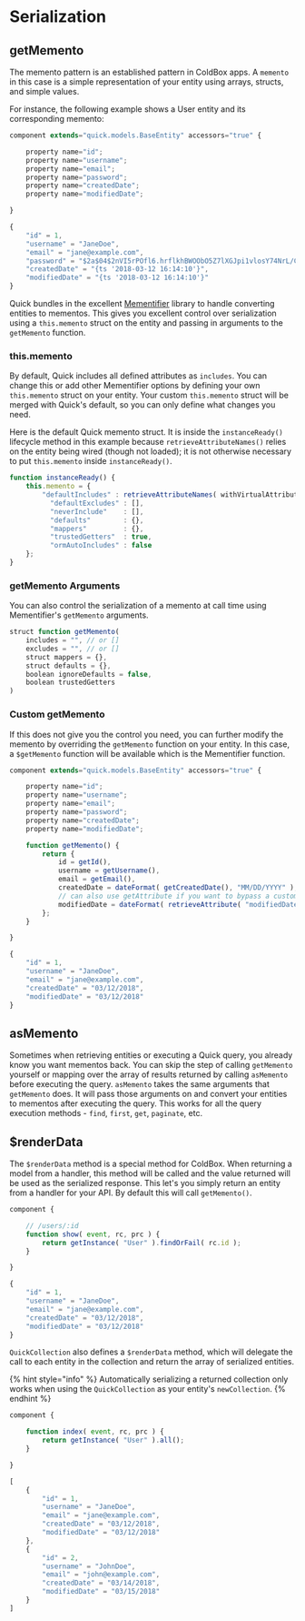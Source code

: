 # Serialization

## getMemento

The memento pattern is an established pattern in ColdBox apps. A `memento` in this case is a simple representation of your entity using arrays, structs, and simple values.

For instance, the following example shows a User entity and its corresponding memento:

```javascript
component extends="quick.models.BaseEntity" accessors="true" {

    property name="id";
    property name="username";
    property name="email";
    property name="password";
    property name="createdDate";
    property name="modifiedDate";

}
```

```javascript
{
    "id" = 1,
    "username" = "JaneDoe",
    "email" = "jane@example.com",
    "password" = "$2a$04$2nVI5rPOfl6.hrflkhBWOObO5Z7lXGJpi1vlosY74NrL/CKdpWqZS"
    "createdDate" = "{ts '2018-03-12 16:14:10'}",
    "modifiedDate" = "{ts '2018-03-12 16:14:10'}"
}
```

Quick bundles in the excellent [Mementifier](https://www.forgebox.io/view/mementifier) library to handle converting entities to mementos. This gives you excellent control over serialization using a `this.memento` struct on the entity and passing in arguments to the `getMemento` function.

### this.memento

By default, Quick includes all defined attributes as `includes`. You can change this or add other Mementifier options by defining your own `this.memento` struct on your entity. Your custom `this.memento` struct will be merged with Quick's default, so you can only define what changes you need.

Here is the default Quick memento struct. It is inside the `instanceReady()` lifecycle method in this example because `retrieveAttributeNames()` relies on the entity being wired (though not loaded); it is not otherwise necessary to put `this.memento` inside `instanceReady()`.

```javascript
function instanceReady() {
    this.memento = {
        "defaultIncludes" : retrieveAttributeNames( withVirtualAttributes = true ),
          "defaultExcludes" : [],
          "neverInclude"    : [],
          "defaults"        : {},
          "mappers"         : {},
          "trustedGetters"  : true,
          "ormAutoIncludes" : false
    };
}
```

### getMemento Arguments

You can also control the serialization of a memento at call time using Mementifier's `getMemento` arguments.

```javascript
struct function getMemento(
    includes = "", // or []
    excludes = "", // or []
    struct mappers = {},
    struct defaults = {},
    boolean ignoreDefaults = false,
    boolean trustedGetters
)
```

### Custom getMemento

If this does not give you the control you need, you can further modify the memento by overriding the `getMemento` function on your entity. In this case, a `$getMemento` function will be available which is the Mementifier function.

```javascript
component extends="quick.models.BaseEntity" accessors="true" {

    property name="id";
    property name="username";
    property name="email";
    property name="password";
    property name="createdDate";
    property name="modifiedDate";

    function getMemento() {
        return {
            id = getId(),
            username = getUsername(),
            email = getEmail(),
            createdDate = dateFormat( getCreatedDate(), "MM/DD/YYYY" ),
            // can also use getAttribute if you want to bypass a custom getter
            modifiedDate = dateFormat( retrieveAttribute( "modifiedDate" ), "MM/DD/YYYY" )
        };
    }

}
```

```javascript
{
    "id" = 1,
    "username" = "JaneDoe",
    "email" = "jane@example.com",
    "createdDate" = "03/12/2018",
    "modifiedDate" = "03/12/2018"
}
```

## asMemento

Sometimes when retrieving entities or executing a Quick query, you already know you want mementos back. You can skip the step of calling `getMemento` yourself or mapping over the array of results returned by calling `asMemento` before executing the query. `asMemento` takes the same arguments that `getMemento` does. It will pass those arguments on and convert your entities to mementos after executing the query. This works for all the query execution methods - `find`, `first`, `get`, `paginate`, etc.

## $renderData

The `$renderData` method is a special method for ColdBox. When returning a model from a handler, this method will be called and the value returned will be used as the serialized response. This let's you simply return an entity from a handler for your API. By default this will call `getMemento()`.

```javascript
component {

    // /users/:id
    function show( event, rc, prc ) {
        return getInstance( "User" ).findOrFail( rc.id );
    }

}
```

```javascript
{
    "id" = 1,
    "username" = "JaneDoe",
    "email" = "jane@example.com",
    "createdDate" = "03/12/2018",
    "modifiedDate" = "03/12/2018"
}
```

`QuickCollection` also defines a `$renderData` method, which will delegate the call to each entity in the collection and return the array of serialized entities.

{% hint style="info" %}
Automatically serializing a returned collection only works when using the `QuickCollection` as your entity's `newCollection`.
{% endhint %}

```javascript
component {

    function index( event, rc, prc ) {
        return getInstance( "User" ).all();
    }

}
```

```javascript
[
    {
        "id" = 1,
        "username" = "JaneDoe",
        "email" = "jane@example.com",
        "createdDate" = "03/12/2018",
        "modifiedDate" = "03/12/2018"
    },
    {
        "id" = 2,
        "username" = "JohnDoe",
        "email" = "john@example.com",
        "createdDate" = "03/14/2018",
        "modifiedDate" = "03/15/2018"
    }
]
```
